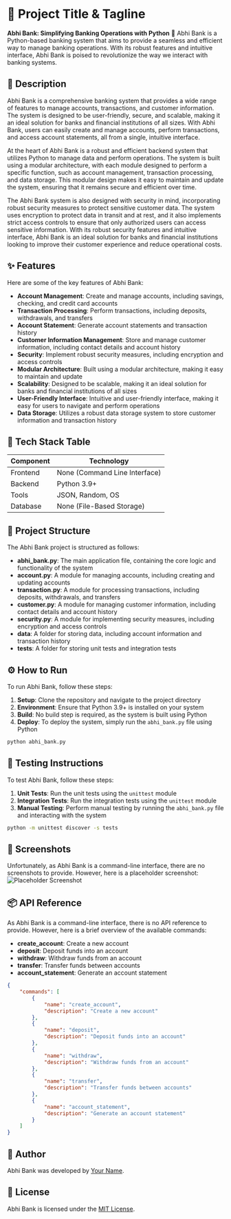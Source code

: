 🚀 Project Title & Tagline
============================
**Abhi Bank: Simplifying Banking Operations with Python** 🐍
Abhi Bank is a Python-based banking system that aims to provide a seamless and efficient way to manage banking operations. With its robust features and intuitive interface, Abhi Bank is poised to revolutionize the way we interact with banking systems.

📖 Description
---------------
Abhi Bank is a comprehensive banking system that provides a wide range of features to manage accounts, transactions, and customer information. The system is designed to be user-friendly, secure, and scalable, making it an ideal solution for banks and financial institutions of all sizes. With Abhi Bank, users can easily create and manage accounts, perform transactions, and access account statements, all from a single, intuitive interface.

At the heart of Abhi Bank is a robust and efficient backend system that utilizes Python to manage data and perform operations. The system is built using a modular architecture, with each module designed to perform a specific function, such as account management, transaction processing, and data storage. This modular design makes it easy to maintain and update the system, ensuring that it remains secure and efficient over time.

The Abhi Bank system is also designed with security in mind, incorporating robust security measures to protect sensitive customer data. The system uses encryption to protect data in transit and at rest, and it also implements strict access controls to ensure that only authorized users can access sensitive information. With its robust security features and intuitive interface, Abhi Bank is an ideal solution for banks and financial institutions looking to improve their customer experience and reduce operational costs.

✨ Features
-----------
Here are some of the key features of Abhi Bank:
* **Account Management**: Create and manage accounts, including savings, checking, and credit card accounts
* **Transaction Processing**: Perform transactions, including deposits, withdrawals, and transfers
* **Account Statement**: Generate account statements and transaction history
* **Customer Information Management**: Store and manage customer information, including contact details and account history
* **Security**: Implement robust security measures, including encryption and access controls
* **Modular Architecture**: Built using a modular architecture, making it easy to maintain and update
* **Scalability**: Designed to be scalable, making it an ideal solution for banks and financial institutions of all sizes
* **User-Friendly Interface**: Intuitive and user-friendly interface, making it easy for users to navigate and perform operations
* **Data Storage**: Utilizes a robust data storage system to store customer information and transaction history

🧰 Tech Stack Table
-------------------
| Component | Technology |
| --- | --- |
| Frontend | None (Command Line Interface) |
| Backend | Python 3.9+ |
| Tools | JSON, Random, OS |
| Database | None (File-Based Storage) |

📁 Project Structure
-------------------
The Abhi Bank project is structured as follows:
* **abhi_bank.py**: The main application file, containing the core logic and functionality of the system
* **account.py**: A module for managing accounts, including creating and updating accounts
* **transaction.py**: A module for processing transactions, including deposits, withdrawals, and transfers
* **customer.py**: A module for managing customer information, including contact details and account history
* **security.py**: A module for implementing security measures, including encryption and access controls
* **data**: A folder for storing data, including account information and transaction history
* **tests**: A folder for storing unit tests and integration tests

⚙️ How to Run
---------------
To run Abhi Bank, follow these steps:
1. **Setup**: Clone the repository and navigate to the project directory
2. **Environment**: Ensure that Python 3.9+ is installed on your system
3. **Build**: No build step is required, as the system is built using Python
4. **Deploy**: To deploy the system, simply run the `abhi_bank.py` file using Python

```bash
python abhi_bank.py
```

🧪 Testing Instructions
----------------------
To test Abhi Bank, follow these steps:
1. **Unit Tests**: Run the unit tests using the `unittest` module
2. **Integration Tests**: Run the integration tests using the `unittest` module
3. **Manual Testing**: Perform manual testing by running the `abhi_bank.py` file and interacting with the system

```bash
python -m unittest discover -s tests
```

📸 Screenshots
---------------
Unfortunately, as Abhi Bank is a command-line interface, there are no screenshots to provide. However, here is a placeholder screenshot:
![Placeholder Screenshot](https://via.placeholder.com/400x300)

📦 API Reference
----------------
As Abhi Bank is a command-line interface, there is no API reference to provide. However, here is a brief overview of the available commands:
* **create_account**: Create a new account
* **deposit**: Deposit funds into an account
* **withdraw**: Withdraw funds from an account
* **transfer**: Transfer funds between accounts
* **account_statement**: Generate an account statement

```json
{
    "commands": [
        {
            "name": "create_account",
            "description": "Create a new account"
        },
        {
            "name": "deposit",
            "description": "Deposit funds into an account"
        },
        {
            "name": "withdraw",
            "description": "Withdraw funds from an account"
        },
        {
            "name": "transfer",
            "description": "Transfer funds between accounts"
        },
        {
            "name": "account_statement",
            "description": "Generate an account statement"
        }
    ]
}
```

👤 Author
--------
Abhi Bank was developed by [Your Name](https://github.com/your-username).

📝 License
--------
Abhi Bank is licensed under the [MIT License](https://opensource.org/licenses/MIT).
